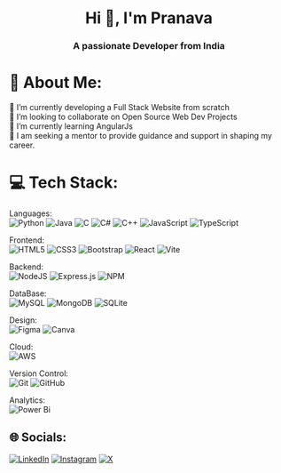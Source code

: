 <h1 align="center">Hi 👋, I'm Pranava</h1>
<h3 align="center">A passionate Developer from India</h3>

<!-- # 💫 About Me:
🔭 I’m currently working on React websites!<br>👯 I’m looking to collaborate on Open Source Web Dev Projects <br>🌱 I’m currently learning AngularJs<br>💬 Ask me about Web Development<br>🤔 I am seeking a mentor to provide guidance and support in shaping my career.<br>

## 🌐 Socials:
[![LinkedIn](https://img.shields.io/badge/LinkedIn-%230077B5.svg?logo=linkedin&logoColor=white)](https://www.linkedin.com/in/pranava-upadhyaya-06854b295/) [![Instagram](https://img.shields.io/badge/Instagram-%23E4405F.svg?logo=Instagram&logoColor=white)](https://www.instagram.com/pranava.__/) [![X](https://img.shields.io/badge/X-black.svg?logo=X&logoColor=white)](https://x.com/pranava___) 

# 💻 Tech Stack:
![Python](https://img.shields.io/badge/Python-3776AB.svg?style=for-the-badge&logo=python&logoColor=white)
![Java](https://img.shields.io/badge/Java-f89820.svg?style=for-the-badge&logo=java&logoColor=white)
![JavaScript](https://img.shields.io/badge/JavaScript-f0db4f.svg?style=for-the-badge&logo=javascript&logoColor=white)
![Static Badge](https://img.shields.io/badge/C%23-purple?style=for-the-badge&color=%239B4993)
![Static Badge](https://img.shields.io/badge/C%2B%2B-blue?style=for-the-badge&color=%23659AD2)
![css3](https://img.shields.io/badge/css3-1572B6.svg?style=for-the-badge&logo=css3&logoColor=white)
> <!-->

# 💫 About Me:
🔭 I’m currently developing a Full Stack Website from scratch<br>👯 I’m looking to collaborate on Open Source Web Dev Projects<br>🌱 I’m currently learning AngularJs<br>🤔 I am seeking a mentor to provide guidance and support in shaping my career.



# 💻 Tech Stack:
Languages:<br>
![Python](https://img.shields.io/badge/python-3670A0?style=for-the-badge&logo=python&logoColor=ffdd54)
![Java](https://img.shields.io/badge/java-%23ED8B00.svg?style=for-the-badge&logo=openjdk&logoColor=white)
![C](https://img.shields.io/badge/c-%2300599C.svg?style=for-the-badge&logo=c&logoColor=white) 
![C#](https://img.shields.io/badge/c%23-%23239120.svg?style=for-the-badge&logo=csharp&logoColor=white) 
![C++](https://img.shields.io/badge/c++-%2300599C.svg?style=for-the-badge&logo=c%2B%2B&logoColor=white) 
![JavaScript](https://img.shields.io/badge/javascript-%23323330.svg?style=for-the-badge&logo=javascript&logoColor=%23F7DF1E) 
![TypeScript](https://img.shields.io/badge/typescript-%23007ACC.svg?style=for-the-badge&logo=typescript&logoColor=white) 
<!--
![Kotlin](https://img.shields.io/badge/kotlin-%237F52FF.svg?style=for-the-badge&logo=kotlin&logoColor=white) 
><!-->
Frontend: <br>
![HTML5](https://img.shields.io/badge/html5-%23E34F26.svg?style=for-the-badge&logo=html5&logoColor=white) 
![CSS3](https://img.shields.io/badge/css3-%231572B6.svg?style=for-the-badge&logo=css3&logoColor=white) 
![Bootstrap](https://img.shields.io/badge/bootstrap-%238511FA.svg?style=for-the-badge&logo=bootstrap&logoColor=white) 
![React](https://img.shields.io/badge/react-%2320232a.svg?style=for-the-badge&logo=react&logoColor=%2361DAFB) 
![Vite](https://img.shields.io/badge/vite-%23646CFF.svg?style=for-the-badge&logo=vite&logoColor=white)
<!--
![Angular.js](https://img.shields.io/badge/angular.js-%23E23237.svg?style=for-the-badge&logo=angularjs&logoColor=white) 
><!-->
Backend: <br>
![NodeJS](https://img.shields.io/badge/node.js-6DA55F?style=for-the-badge&logo=node.js&logoColor=white)
![Express.js](https://img.shields.io/badge/express.js-%23404d59.svg?style=for-the-badge&logo=express&logoColor=%2361DAFB) 
![NPM](https://img.shields.io/badge/NPM-%23CB3837.svg?style=for-the-badge&logo=npm&logoColor=white) 

<!--
![Django](https://img.shields.io/badge/django-%23092E20.svg?style=for-the-badge&logo=django&logoColor=white) 
![FastAPI](https://img.shields.io/badge/FastAPI-005571?style=for-the-badge&logo=fastapi) 
![Flask](https://img.shields.io/badge/flask-%23000.svg?style=for-the-badge&logo=flask&logoColor=white) 
![Flutter](https://img.shields.io/badge/Flutter-%2302569B.svg?style=for-the-badge&logo=Flutter&logoColor=white) 
><!-->

DataBase: <br>
![MySQL](https://img.shields.io/badge/mysql-4479A1.svg?style=for-the-badge&logo=mysql&logoColor=white) 
![MongoDB](https://img.shields.io/badge/MongoDB-%234ea94b.svg?style=for-the-badge&logo=mongodb&logoColor=white) 
![SQLite](https://img.shields.io/badge/sqlite-%2307405e.svg?style=for-the-badge&logo=sqlite&logoColor=white) 

Design: <br> 
![Figma](https://img.shields.io/badge/figma-%23F24E1E.svg?style=for-the-badge&logo=figma&logoColor=white) 
![Canva](https://img.shields.io/badge/Canva-%2300C4CC.svg?style=for-the-badge&logo=Canva&logoColor=white) 

Cloud: <br>
![AWS](https://img.shields.io/badge/AWS-%23FF9900.svg?style=for-the-badge&logo=amazon-aws&logoColor=white) 

<!--
![Render](https://img.shields.io/badge/Render-%46E3B7.svg?style=for-the-badge&logo=render&logoColor=white) 
><!-->
Version Control: <br>
![Git](https://img.shields.io/badge/git-%23F05033.svg?style=for-the-badge&logo=git&logoColor=white) 
![GitHub](https://img.shields.io/badge/github-%23121011.svg?style=for-the-badge&logo=github&logoColor=white) 

Analytics: <br>
![Power Bi](https://img.shields.io/badge/power_bi-F2C811?style=for-the-badge&logo=powerbi&logoColor=black)

## 🌐 Socials:
 
[![LinkedIn](https://img.shields.io/badge/LinkedIn-%230077B5.svg?logo=linkedin&logoColor=white)](https://www.linkedin.com/in/pranava420/)
[![Instagram](https://img.shields.io/badge/Instagram-%23E4405F.svg?logo=Instagram&logoColor=white)](https://instagram.com/pranava.__)
[![X](https://img.shields.io/badge/X-black.svg?logo=X&logoColor=white)](https://x.com/pranava___)
<!--
[![email](https://img.shields.io/badge/Email-D14836?logo=gmail&logoColor=white)](mailto:pranava.uv@gmail.com)>
<!-->

<!-- # 📊 GitHub Stats:
![](https://github-readme-stats.vercel.app/api?username=Pranava420&theme=dark&hide_border=false&include_all_commits=false&count_private=false)<br/>
![](https://github-readme-streak-stats.herokuapp.com/?user=Pranava420&theme=dark&hide_border=false)<br/>
![](https://github-readme-stats.vercel.app/api/top-langs/?username=Pranava420&theme=dark&hide_border=false&include_all_commits=false&count_private=false&layout=compact)

---
[![](https://visitcount.itsvg.in/api?id=Pranava420&icon=0&color=12)](https://visitcount.itsvg.in)

Proudly created with GPRM ( https://gprm.itsvg.in ) -->
